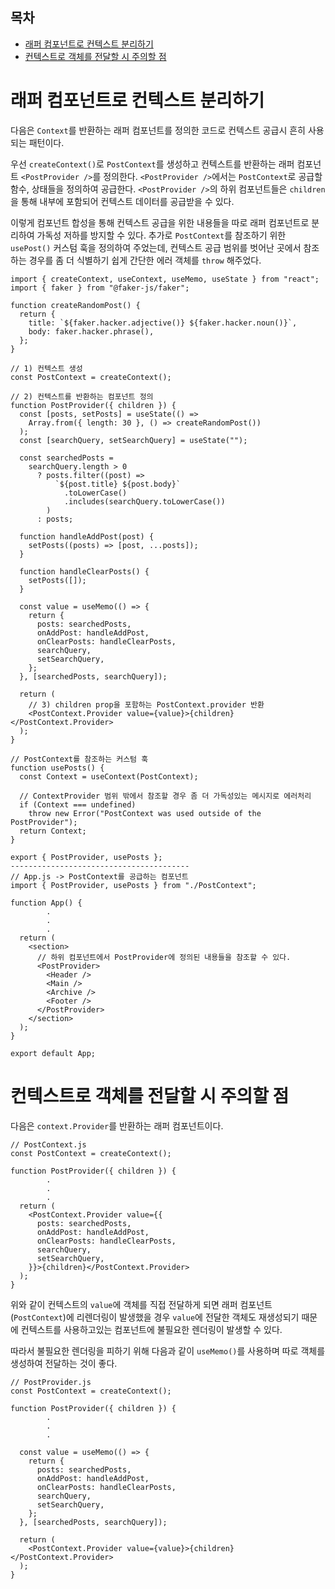 <h2>목차</h2>

- [래퍼 컴포넌트로 컨텍스트 분리하기](#래퍼-컴포넌트로-컨텍스트-분리하기)
- [컨텍스트로 객체를 전달할 시 주의할 점](#컨텍스트로-객체를-전달할-시-주의할-점)


# 래퍼 컴포넌트로 컨텍스트 분리하기

다음은 `Context`를 반환하는 래퍼 컴포넌트를 정의한 코드로 컨텍스트 공급시 흔히 사용되는 패턴이다.

우선 `createContext()`로 `PostContext`를 생성하고 컨텍스트를 반환하는 래퍼 컴포넌트 `<PostProvider />`를 정의한다. `<PostProvider />`에서는 `PostContext`로 공급할 함수, 상태들을 정의하여 공급한다. `<PostProvider />`의 하위 컴포넌트들은 `children`을 통해 내부에 포함되어 컨텍스트 데이터를 공급받을 수 있다.

이렇게 컴포넌트 합성을 통해 컨텍스트 공급을 위한 내용들을 따로 래퍼 컴포넌트로 분리하여 가독성 저하를 방지할 수 있다. 추가로 `PostContext`를 참조하기 위한 `usePost()` 커스텀 훅을 정의하여 주었는데, 컨텍스트 공급 범위를 벗어난 곳에서 참조하는 경우를 좀 더 식별하기 쉽게 간단한 에러 객체를 `throw` 해주었다.

```
import { createContext, useContext, useMemo, useState } from "react";
import { faker } from "@faker-js/faker";

function createRandomPost() {
  return {
    title: `${faker.hacker.adjective()} ${faker.hacker.noun()}`,
    body: faker.hacker.phrase(),
  };
}

// 1) 컨텍스트 생성
const PostContext = createContext();

// 2) 컨텍스트를 반환하는 컴포넌트 정의
function PostProvider({ children }) {
  const [posts, setPosts] = useState(() =>
    Array.from({ length: 30 }, () => createRandomPost())
  );
  const [searchQuery, setSearchQuery] = useState("");

  const searchedPosts =
    searchQuery.length > 0
      ? posts.filter((post) =>
          `${post.title} ${post.body}`
            .toLowerCase()
            .includes(searchQuery.toLowerCase())
        )
      : posts;

  function handleAddPost(post) {
    setPosts((posts) => [post, ...posts]);
  }

  function handleClearPosts() {
    setPosts([]);
  }

  const value = useMemo(() => {
    return {
      posts: searchedPosts,
      onAddPost: handleAddPost,
      onClearPosts: handleClearPosts,
      searchQuery,
      setSearchQuery,
    };
  }, [searchedPosts, searchQuery]);

  return (
    // 3) children prop을 포함하는 PostContext.provider 반환
    <PostContext.Provider value={value}>{children}</PostContext.Provider>
  );
}

// PostContext를 참조하는 커스텀 훅
function usePosts() {
  const Context = useContext(PostContext);
  
  // ContextProvider 범위 밖에서 참조할 경우 좀 더 가독성있는 메시지로 에러처리
  if (Context === undefined)
    throw new Error("PostContext was used outside of the PostProvider");
  return Context;
}

export { PostProvider, usePosts };
----------------------------------------
// App.js -> PostContext를 공급하는 컴포넌트
import { PostProvider, usePosts } from "./PostContext";

function App() {
        .
        .
        .
  return (
    <section>
      // 하위 컴포넌트에서 PostProvider에 정의된 내용들을 참조할 수 있다.
      <PostProvider>
        <Header />
        <Main />
        <Archive />
        <Footer />
      </PostProvider>
    </section>
  );
}

export default App;
```

# 컨텍스트로 객체를 전달할 시 주의할 점

다음은 `context.Provider`를 반환하는 래퍼 컴포넌트이다.

```
// PostContext.js
const PostContext = createContext();

function PostProvider({ children }) {
        .
        .
        .
  return (
    <PostContext.Provider value={{
      posts: searchedPosts,
      onAddPost: handleAddPost,
      onClearPosts: handleClearPosts,
      searchQuery,
      setSearchQuery,
    }}>{children}</PostContext.Provider>
  );
}
```

위와 같이 컨텍스트의 `value`에 객체를 직접 전달하게 되면 래퍼 컴포넌트(`PostContext`)에 리렌더링이 발생했을 경우 `value`에 전달한 객체도 재생성되기 때문에 컨텍스트를 사용하고있는 컴포넌트에 불필요한 렌더링이 발생할 수 있다.

따라서 불필요한 렌더링을 피하기 위해 다음과 같이 `useMemo()`를 사용하며 따로 객체를 생성하여 전달하는 것이 좋다.

```
// PostProvider.js
const PostContext = createContext();

function PostProvider({ children }) {
        .
        .
        .

  const value = useMemo(() => {
    return {
      posts: searchedPosts,
      onAddPost: handleAddPost,
      onClearPosts: handleClearPosts,
      searchQuery,
      setSearchQuery,
    };
  }, [searchedPosts, searchQuery]);

  return (
    <PostContext.Provider value={value}>{children}</PostContext.Provider>
  );
}
```
